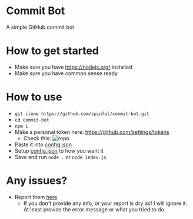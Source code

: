 # Commit Bot
A simple GitHub commit bot

# How to get started
- Make sure you have https://nodejs.org/ installed
- Make sure you have common sense ready

# How to use
- `git clone https://github.com/spinfal/commit-bot.git`
- `cd commit-bot`
- `npm i`
- Make a personal token here: https://github.com/settings/tokens
  - Check this: ![repo](https://hypixel.support/CI_hZQ.png)
- Paste it into [config.json](config.json)
- Setup [config.json](config.json) to how you want it
- Save and run `node .` or `node index.js`

# Any issues?
- Report them [here](https://github.com/spinfal/commit-bot/issues)
  - If you don't provide any info, or your report is dry asf I will ignore it. At least provide the error message or what you tried to do.
